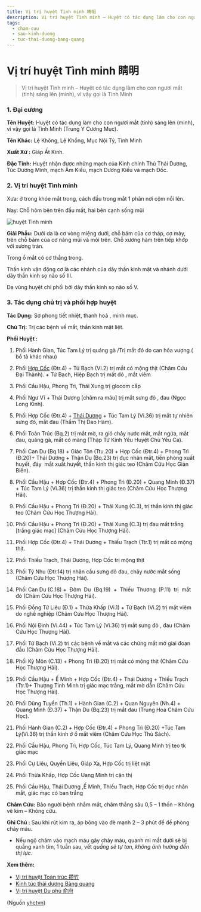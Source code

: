```yaml
---
title: Vị trí huyệt Tình minh 睛明
description: Vị trí huyệt Tình minh – Huyệt có tác dụng làm cho con ngươi mắt (tinh) sáng lên (minh), vì vậy gọi là Tình Minh
tags:
  - cham-cuu
  - sau-kinh-duong
  - tuc-thai-duong-bang-quang
---
```


# Vị trí huyệt Tình minh 睛明 

> Vị trí huyệt Tình minh – Huyệt có tác dụng làm cho con ngươi mắt (tinh) sáng lên (minh), vì vậy gọi là Tình Minh

### 1. Đại cương

**Tên Huyệt:** Huyệt có tác dụng làm cho con ngươi mắt (tinh) sáng lên (minh), vì vậy gọi là Tình Minh (Trung Y Cương Mục).

**Tên Khác:** Lệ Không, Lệ Khổng, Mục Nội Tý, Tinh Minh

**Xuất Xứ :** Giáp Ất Kinh.

**Đặc Tính:** Huyệt nhận được những mạch của Kinh chính Thủ Thái Dương, Túc Dương Minh, mạch Âm Kiều, mạch Dương Kiều và mạch Đốc.

### 2. Vị trí huyệt Tình minh

Xưa: ở trong khóe mắt trong, cách đầu trong mắt 1 phân nơi cộm nổi lên.

Nay: Chỗ hõm bên trên đầu mắt, hai bên cạnh sống mũi

![huyệt Tình minh](/imgs/yhctvn/huyet-tinh-minh-300x169.jpg)

**Giải Phẫu:** Dưới da là cơ vòng miệng dưới, chỗ bám của cơ tháp, cơ mày, trên chỗ bám của cơ nâng mũi và môi trên. Chỗ xương hàm trên tiếp khớp với xương trán.

Trong ổ mắt có cơ thẳng trong.

Thần kinh vận động cơ là các nhánh của dây thần kinh mặt và nhánh dưới dây thần kinh sọ não số III.

Da vùng huyệt chi phối bởi dây thần kinh sọ não số V.

### 3. Tác dụng chủ trị và phối hợp huyệt

**Tác Dụng:** Sơ phong tiết nhiệt, thanh hoả , minh mục.

**Chủ Trị:** Trị các bệnh về mắt, thần kinh mặt liệt.

**Phối Huyệt :**

1. Phối Hành Gian, Túc Tam Lý trị quáng gà /Trị mắt đỏ do can hỏa vượng ( bổ tả khác nhau)
2. Phối [Hợp Cốc](/yhctvn/huyet-hop-coc-%e5%90%88-%e8%b0%b7/) (Đtr.4) + Tứ Bạch (Vi.2) trị mắt có mộng thịt (Châm Cứu Đại Thành). + Tứ Bạch, Hiệp Bạch trị mắt đỏ , mắt viêm
3. Phối Cầu Hậu, Phong Trì, Thái Xung trị glocom cấp
4. Phối Ngư Vĩ + Thái Dương [châm ra máu] trị mắt sưng đỏ , đau (Ngọc Long Kinh).
5. Phối Hợp Cốc (Đtr.4) + [Thái Dương](/yhctvn/vi-tri-huyet-thai-duong-tong-hop/) + Túc Tam Lý (Vi.36) trị mắt tự nhiên sưng đỏ, mắt đau (Thẩm Thị Dao Hàm).
6. Phối Toàn Trúc (Bq.2) trị mắt mờ, ra gió chảy nước mắt, mắt ngứa, mắt đau, quáng gà, mắt có màng (Thập Tứ Kinh Yếu Huyệt Chủ Yếu Ca).
7. Phối Can Du (Bq.18) + Giác Tôn (Ttu.20) + Hợp Cốc (Đtr.4) + Phong Trì (Đ.20)+ Thái Dương + Thận Du (Bq.23) trị đục nhân mắt, tiền phòng xuất huyết, đáy  mắt xuất huyết, thần kinh thị giác teo (Châm Cứu Học Giản Biên).

8. Phối Cầu Hậu + Hợp Cốc (Đtr.4) + Phong Trì (Đ.20) + Quang Minh (Đ.37) + Túc Tam Lý (Vi.36) trị thần kinh thị giác teo (Châm Cứu Học Thượng Hải).
9. Phối Cầu Hậu + Phong Trì (Đ.20) + Thái Xung (C.3), trị thần kinh thị giác teo (Châm Cứu Học Thượng Hải).
10. Phối Cầu Hậu + Phong Trì (Đ.20) + Thái Xung (C.3) trị đau mắt trắng [trắng giác mạc] (Châm Cứu Học Thượng Hải).
11. Phối Hợp Cốc (Đtr.4) + Thái Dương + Thiếu Trạch (Ttr.1) trị mắt có mộng thịt.
12. Phối Thiếu Trạch, Thái Dương, Hợp Cốc trị mộng thịt
13. Phối Tý Nhu (Đtr.14) trị nhãn cầu sưng đỏ đau, chảy nước mắt sống (Châm Cứu Học Thượng Hải).
14. Phối Can Du (C.18) +  Đởm  Du  (Bq.19)  +  Thiếu  Thương  (P.11)  trị  mắt đỏ (Châm Cứu Học Thượng Hải).
15. Phối Đồng Tử Liêu (Đ.1) + Thừa Khấp (Vi.1) + Tứ Bạch (Vi.2) trị mắt viêm do nghề nghiệp (Châm Cứu Học Thượng Hải).
16. Phối Nội Đình (Vi.44) + Túc Tam Lý (Vi.36) trị mắt sưng đỏ , đau (Châm Cứu Học Thượng Hải).
17. Phối Tứ Bạch (Vi.2) trị các bệnh về mắt và các chứng mắt mờ giai đoạn đầu (Châm Cứu Học Thượng Hải).
18. Phối Kỳ Môn (C.13) + Phong Trì (Đ.20) trị mắt có mộng thịt (Châm Cứu Học Thượng Hải).
19. Phối Cầu Hậu + Ế Minh + Hợp Cốc (Đtr.4) + Thái Dương + Thiếu Trạch (Ttr.1)+ Thượng Tinh Minh trị giác mạc trắng, mắt mờ dần (Châm Cứu Học Thượng Hải).

20. Phối Dũng Tuyền (Th.1) + Hành Gian (C.2) + Quan Nguyên (Nh.4) + Quang Minh (Đ.37) + Thận Du (Bq.23) trị mắt đau (Trung Hoa Châm Cứu Học).
21. Phối Hành Gian (C.2) + Hợp Cốc (Đtr.4) + Phong Trì (Đ.20) +Túc Tam Lý(Vi.36) trị thần kinh ở ổ mắt viêm (Châm Cứu Học Thủ Sách).
22. Phối Cầu Hậu, Phong Trì, Hợp Cốc, Túc Tam Lý, Quang Minh trị teo tk giác mạc
23. Phối Cự Liêu, Quyền Liêu, Giáp Xa, Hợp Cốc trị liệt mặt
24. Phối Thừa Khấp, Hợp Cốc Uang Minh trị cận thị
25. Phối Cầu Hậu, Thái Dương ,Ế Minh, Thiếu Trạch, Hợp Cốc trị đục nhân mắt, giác mạc có ban trắng

**Châm Cứu:** Bảo người bệnh nhắm mắt, châm thẳng sâu 0,5 – 1 thốn – Không vê kim – Không cứu.

**Ghi Chú :** Sau khi rút kim ra, áp bông vào đè mạnh 2 – 3 phút để đề phòng chảy máu.

+ Nếu ngộ châm vào mạch máu gây chảy máu, quanh mi mắt dưới sẽ bị quầng xanh tím, 1 tuần sau, vết *quầng sẽ tự tan, không ảnh hưởng đến thị lực.*

**Xem thêm:**

* [Vị trí huyệt Toàn trúc 攒竹](/yhctvn/vi-tri-huyet-toan-truc-%e6%94%92%e7%ab%b9/)
* [Kinh túc thái dương Bàng quang](/yhctvn/kinh-tuc-thai-duong-bang-quang/)
* [Vị trí huyệt Du phủ 俞府](/yhctvn/vi-tri-huyet-du-phu-%e4%bf%9e%e5%ba%9c/)

(Nguồn <a href="https://yhctvn.com/vi-tri-huyet-tinh-minh-睛明/" target="_blank">yhctvn</a>)
